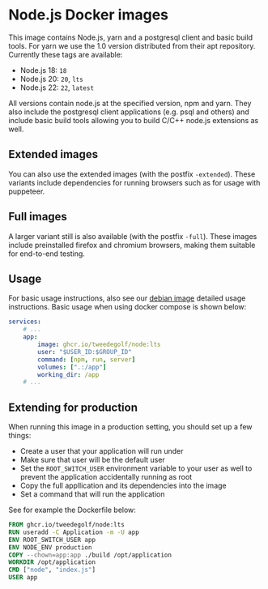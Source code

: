 # Node.js Docker images
This image contains Node.js, yarn and a postgresql client and basic build
tools. For yarn we use the 1.0 version distributed from their apt repository.
Currently these tags are available:

* Node.js 18: `18`
* Node.js 20: `20`, `lts`
* Node.js 22: `22`, `latest`

All versions contain node.js at the specified version, npm and yarn. They also
include the postgresql client applications (e.g. psql and others) and include
basic build tools allowing you to build C/C++ node.js extensions as well.

## Extended images
You can also use the extended images (with the postfix `-extended`). These
variants include dependencies for running browsers such as for usage with
puppeteer.

## Full images
A larger variant still is also available (with the postfix `-full`). These
images include preinstalled firefox and chromium browsers, making them suitable
for end-to-end testing.

## Usage
For basic usage instructions, also see our [debian image] detailed usage
instructions. Basic usage when using docker compose is shown below:

```yaml
services:
    # ...
    app:
        image: ghcr.io/tweedegolf/node:lts
        user: "$USER_ID:$GROUP_ID"
        command: [npm, run, server]
        volumes: [".:/app"]
        working_dir: /app
    # ...
```

## Extending for production
When running this image in a production setting, you should set up a few things:

* Create a user that your application will run under
* Make sure that user will be the default user
* Set the `ROOT_SWITCH_USER` environment variable to your user as well to
  prevent the application accidentally running as root
* Copy the full appllication and its dependencies into the image
* Set a command that will run the application

See for example the Dockerfile below:

```Dockerfile
FROM ghcr.io/tweedegolf/node:lts
RUN useradd -C Application -m -U app
ENV ROOT_SWITCH_USER app
ENV NODE_ENV production
COPY --chown=app:app ./build /opt/application
WORKDIR /opt/application
CMD ["node", "index.js"]
USER app
```

[debian image]: https://github.com/tweedegolf/docker-debian-image
